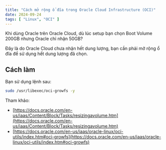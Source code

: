 ```yaml
---
title: "Cách mở rộng ổ đĩa trong Oracle Cloud Infrastructure (OCI)"
date: 2024-09-24
tags: [ "Linux", "OCI" ]
---
```


Khi dùng Oracle trên Oracle Cloud, dù lúc setup bạn chọn Boot Volume 200GB nhưng Oracle chỉ nhận 50GB?

Đây là do Oracle Cloud chưa nhận hết dung lượng, bạn cần phải mở rộng ổ đĩa để sử dụng hết dung lượng đã chọn.

## Cách làm

Bạn sử dụng lệnh sau:

```bash
sudo /usr/libexec/oci-growfs -y
```

Tham khảo:
- [https://docs.oracle.com/en-us/iaas/Content/Block/Tasks/resizingavolume.htm](https://docs.oracle.com/en-us/iaas/Content/Block/Tasks/resizingavolume.htm)
- [https://docs.oracle.com/en-us/iaas/oracle-linux/oci-utils/index.htm#oci-growfs](https://docs.oracle.com/en-us/iaas/oracle-linux/oci-utils/index.htm#oci-growfs)
